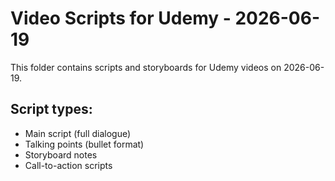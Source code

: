 # Video Scripts for Udemy - 2026-06-19

This folder contains scripts and storyboards for Udemy videos on 2026-06-19.

## Script types:
- Main script (full dialogue)
- Talking points (bullet format)
- Storyboard notes
- Call-to-action scripts
